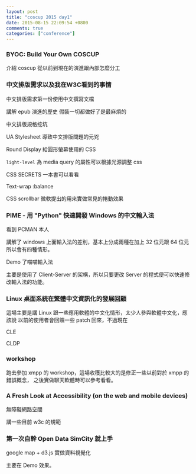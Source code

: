 ```yaml
---
layout: post
title: "coscup 2015 day1"
date: 2015-08-15 22:09:54 +0800
comments: true
categories: ["conference"]
---
```


<!-- more -->

### BYOC: Build Your Own COSCUP

介紹 coscup 從以前到現在的演進跟內部怎麼分工


### 中文排版需求以及我在W3C看到的事情

中文排版需求第一份使用中文撰寫文檔

講解 epub 演進的歷史
假裝一切都做好了是最麻煩的

中文排版規格挖坑

UA Stylesheet 導致中文排版問題的元兇

Round Display 給圓形螢幕使用的  CSS

`light-level`  為 media query 的屬性可以根據光源調整 css

CSS SECRETS 一本書可以看看

Text-wrap :balance

CSS scrollbar 微軟提出的用來實做常見的捲動效果


### PIME - 用 "Python" 快速開發 Windows 的中文輸入法

看到 PCMAN 本人

講解了 windows 上面輸入法的差別，基本上分成兩種在加上 32 位元跟 64 位元所以會有四種情形。

Demo 了喵喵輸入法

主要是使用了 Client-Server 的架構，所以只要更改 Server 的程式便可以快速修改輸入法的功能。

### Linux 桌面系統在繁體中文資訊化的發展回顧

這場主要是講 Linux 跟一些應用軟體的中文化情形，太少人參與軟體中文化，應該說
以前的使用者會回饋一些 patch 回來，不過現在

CLE

CLDP


### workshop

跑去參加 xmpp 的 workshop，這場收穫比較大的是修正一些以前對於 xmpp 的錯誤概念，
之後實做聊天軟體時可以參考看看。


### A Fresh Look at Accessibility (on the web and mobile devices)


無障礙網路空間

講一些目前 w3c 的規範


### 第一次自幹 Open Data SimCity 就上手

google map + d3.js 實做資料視覺化

主要在 Demo 效果。